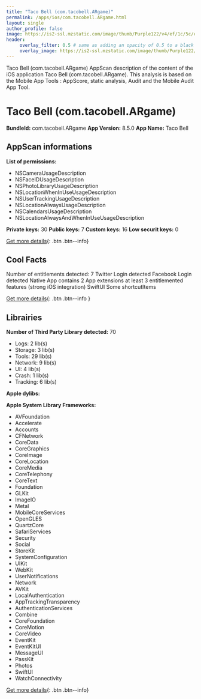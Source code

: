 ```yaml
---
title: "Taco Bell (com.tacobell.ARgame)"
permalink: /apps/ios/com.tacobell.ARgame.html
layout: single
author_profile: false
image: https://is2-ssl.mzstatic.com/image/thumb/Purple122/v4/ef/1c/5c/ef1c5c14-b159-e2b4-db16-5797d2c9f63a/AppIcon-0-1x_U007emarketing-0-6-0-85-220.png/512x512bb.jpg
header: 
     overlay_filter: 0.5 # same as adding an opacity of 0.5 to a black background
     overlay_image: https://is2-ssl.mzstatic.com/image/thumb/Purple122/v4/ef/1c/5c/ef1c5c14-b159-e2b4-db16-5797d2c9f63a/AppIcon-0-1x_U007emarketing-0-6-0-85-220.png/512x512bb.jpg
---
```

Taco Bell (com.tacobell.ARgame) AppScan description of the content of the iOS application Taco Bell (com.tacobell.ARgame). This analysis is based on the Mobile App Tools : AppScore, static analysis, Audit and the Mobile Audit App Tool.

# Taco Bell (com.tacobell.ARgame)

**BundleId:** com.tacobell.ARgame
**App Version:** 8.5.0
**App Name:** Taco Bell


## AppScan informations 

**List of permissions:** 
- NSCameraUsageDescription
- NSFaceIDUsageDescription
- NSPhotoLibraryUsageDescription
- NSLocationWhenInUseUsageDescription
- NSUserTrackingUsageDescription
- NSLocationAlwaysUsageDescription
- NSCalendarsUsageDescription
- NSLocationAlwaysAndWhenInUseUsageDescription
  
  
**Private keys:** 30
**Public keys:** 7
**Custom keys:** 16
**Low securit keys:** 0
  
[Get more details](/pricing.html){: .btn .btn--info}

## Cool Facts

Number of entitlements detected: 7
Twitter Login detected
Facebook Login detected
Native App
contains 2 App extensions
at least 3 entitlemented features (strong iOS integration)
SwiftUI
Some shortcutItems 
  
[Get more details](/pricing.html){: .btn .btn--info }

## Librairies 
**Number of Third Party Library detected:** 70
- Logs: 2 lib(s)
- Storage: 3 lib(s)
- Tools: 29 lib(s)
- Network: 9 lib(s)
- UI: 4 lib(s)
- Crash: 1 lib(s)
- Tracking: 6 lib(s)


**Apple dylibs:**


**Apple System Library Frameworks:**
- AVFoundation
- Accelerate
- Accounts
- CFNetwork
- CoreData
- CoreGraphics
- CoreImage
- CoreLocation
- CoreMedia
- CoreTelephony
- CoreText
- Foundation
- GLKit
- ImageIO
- Metal
- MobileCoreServices
- OpenGLES
- QuartzCore
- SafariServices
- Security
- Social
- StoreKit
- SystemConfiguration
- UIKit
- WebKit
- UserNotifications
- Network
- AVKit
- LocalAuthentication
- AppTrackingTransparency
- AuthenticationServices
- Combine
- CoreFoundation
- CoreMotion
- CoreVideo
- EventKit
- EventKitUI
- MessageUI
- PassKit
- Photos
- SwiftUI
- WatchConnectivity


  
[Get more details](/pricing.html){: .btn .btn--info}

